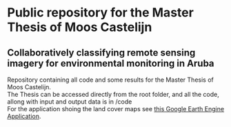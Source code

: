 # Public repository for the Master Thesis of Moos Castelijn
## Collaboratively classifying remote sensing imagery for environmental monitoring in Aruba
Repository containing all code and some results for the Master Thesis of Moos Castelijn. \
The Thesis can be accessed directly from the root folder, and all the code, allong with input and output data is in /code \
For the application shoing the land cover maps see [this Google Earth Engine Application](https://code.earthengine.google.com/a8b16669d547390037284072abcf0422?hideCode=true).